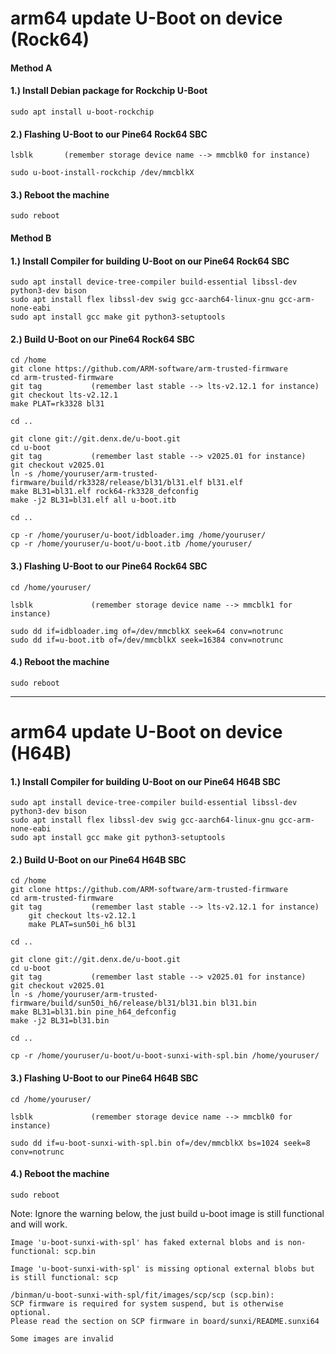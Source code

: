 # arm64 update U-Boot on device (Rock64)

#### Method A
#### 1.)	Install Debian package for Rockchip U-Boot

	sudo apt install u-boot-rockchip

#### 2.)	Flashing U-Boot to our Pine64 Rock64 SBC

	lsblk		(remember storage device name --> mmcblk0 for instance)

	sudo u-boot-install-rockchip /dev/mmcblkX

#### 3.)	Reboot the machine

	sudo reboot
 
#### Method B
#### 1.)	Install Compiler for building U-Boot on our Pine64 Rock64 SBC

	sudo apt install device-tree-compiler build-essential libssl-dev python3-dev bison
	sudo apt install flex libssl-dev swig gcc-aarch64-linux-gnu gcc-arm-none-eabi
	sudo apt install gcc make git python3-setuptools

#### 2.)	Build U-Boot on our Pine64 Rock64 SBC

	cd /home
	git clone https://github.com/ARM-software/arm-trusted-firmware
	cd arm-trusted-firmware
	git tag           (remember last stable --> lts-v2.12.1 for instance)
	git checkout lts-v2.12.1
	make PLAT=rk3328 bl31
  
	cd ..
  
	git clone git://git.denx.de/u-boot.git
	cd u-boot
	git tag           (remember last stable --> v2025.01 for instance)
	git checkout v2025.01
	ln -s /home/youruser/arm-trusted-firmware/build/rk3328/release/bl31/bl31.elf bl31.elf
	make BL31=bl31.elf rock64-rk3328_defconfig
	make -j2 BL31=bl31.elf all u-boot.itb
  
	cd ..
  
	cp -r /home/youruser/u-boot/idbloader.img /home/youruser/
	cp -r /home/youruser/u-boot/u-boot.itb /home/youruser/

#### 3.)	Flashing U-Boot to our Pine64 Rock64 SBC

	cd /home/youruser/
  
	lsblk             (remember storage device name --> mmcblk1 for instance)
  
	sudo dd if=idbloader.img of=/dev/mmcblkX seek=64 conv=notrunc
	sudo dd if=u-boot.itb of=/dev/mmcblkX seek=16384 conv=notrunc

#### 4.)	Reboot the machine

	sudo reboot

---------------------------------------------------------------------------------------------------

# arm64 update U-Boot on device (H64B)

#### 1.)	Install Compiler for building U-Boot on our Pine64 H64B SBC

	sudo apt install device-tree-compiler build-essential libssl-dev python3-dev bison
 	sudo apt install flex libssl-dev swig gcc-aarch64-linux-gnu gcc-arm-none-eabi
  	sudo apt install gcc make git python3-setuptools

#### 2.)	Build U-Boot on our Pine64 H64B SBC

	cd /home
 	git clone https://github.com/ARM-software/arm-trusted-firmware
  	cd arm-trusted-firmware
   	git tag           (remember last stable --> lts-v2.12.1 for instance)
    	git checkout lts-v2.12.1
     	make PLAT=sun50i_h6 bl31

	cd ..
  
	git clone git://git.denx.de/u-boot.git
	cd u-boot
	git tag           (remember last stable --> v2025.01 for instance)
	git checkout v2025.01
	ln -s /home/youruser/arm-trusted-firmware/build/sun50i_h6/release/bl31/bl31.bin bl31.bin
	make BL31=bl31.bin pine_h64_defconfig
	make -j2 BL31=bl31.bin
  
	cd ..

	cp -r /home/youruser/u-boot/u-boot-sunxi-with-spl.bin /home/youruser/

#### 3.)	Flashing U-Boot to our Pine64 H64B SBC


	cd /home/youruser/
  
	lsblk             (remember storage device name --> mmcblk0 for instance)

	sudo dd if=u-boot-sunxi-with-spl.bin of=/dev/mmcblkX bs=1024 seek=8 conv=notrunc

#### 4.)	Reboot the machine

	sudo reboot

 Note: Ignore the warning below, the just build u-boot image is still functional and will work.

 	Image 'u-boot-sunxi-with-spl' has faked external blobs and is non-functional: scp.bin
	
	Image 'u-boot-sunxi-with-spl' is missing optional external blobs but is still functional: scp
	
	/binman/u-boot-sunxi-with-spl/fit/images/scp/scp (scp.bin):
   	SCP firmware is required for system suspend, but is otherwise optional.
   	Please read the section on SCP firmware in board/sunxi/README.sunxi64
	
	Some images are invalid
